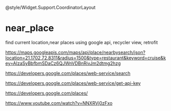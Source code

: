 <item name="coordinatorLayoutStyle">@style/Widget.Support.CoordinatorLayout</item>


# near_place
find current location,near places using google api, recycler view, retrofit


https://maps.googleapis.com/maps/api/place/nearbysearch/json?location=21.1702,72.8311&radius=1500&type=restaurant&keyword=cruise&key=AIzaSyBbfbmSDaCz6QJWnVDBnRivJm2dtmg2hzg


https://developers.google.com/places/web-service/search

https://developers.google.com/places/web-service/get-api-key 

https://developers.google.com/places/

https://www.youtube.com/watch?v=NNXRVj0zFxo

